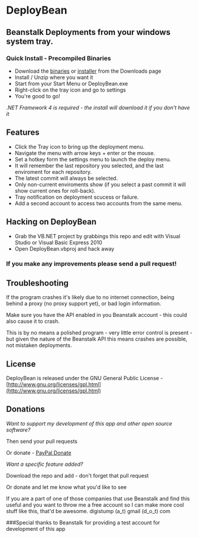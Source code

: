 DeployBean
====================

Beanstalk Deployments from your windows system tray.
---------------------

### Quick Install - Precompiled Binaries 

- Download the [binaries](https://github.com/downloads/digistump/DeployBean/DeployBean.zip) or [installer](https://github.com/downloads/digistump/DeployBean/DeployBeanInstall.zip) from the Downloads page
- Install / Unzip where you want it
- Start from your Start Menu or DeployBean.exe
- Right-click on the tray icon and go to settings
- You're good to go!

*.NET Framework 4 is required - the install will download it if you don't have it*


Features
----------------------

- Click the Tray icon to bring up the deployment menu.
- Navigate the menu with arrow keys + enter or the mouse.
- Set a hotkey form the settings menu to launch the deploy menu.
- It will remember the last repository you selected, and the last enviroment for each repository.
- The latest commit will always be selected.
- Only non-current enviroments show (if you select a past commit it will show current ones for roll-back).
- Tray notification on deployment scucess or failure.
- Add a second account to access two accounts from the same menu.

Hacking on DeployBean
----------------------

- Grab the VB.NET project by grabbings this repo and edit with Visual Studio or Visual Basic Express 2010
- Open DeployBean.vbproj and hack away

### If you make any improvements please send a pull request!


Troubleshooting
----------------------

If the program crashes it's likely due to no internet connection, being behind a proxy (no proxy support yet), or bad login information.

Make sure you have the API enabled in you Beanstalk account - this could also cause it to crash.

This is by no means a polished program - very little error control is present - but given the nature of the Beanstalk API this means crashes are possible, not mistaken deployments.


License
----------------------

DeployBean is released under the GNU General Public License - [http://www.gnu.org/licenses/gpl.html](http://www.gnu.org/licenses/gpl.html)


Donations
----------------------

*Want to support my development of this app and other open source software?*

Then send your pull requests

Or donate - [PayPal Donate](https://www.paypal.com/cgi-bin/webscr?cmd=_s-xclick&hosted_button_id=JUV2MXNUUKN2S)

*Want a specific feature added?*

Download the repo and add - don't forget that pull request

Or donate and let me know what you'd like to see

If you are a part of one of those companies that use Beanstalk and find this useful and you want to throw me a free account so I can make more cool stuff like this, that'd be awesome. 
digistump (a_t) gmail (d_o_t) com

###Special thanks to Beanstalk for providing a test account for development of this app